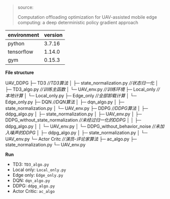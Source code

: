 > source:
>
> Computation offloading optimization for UAV-assisted mobile edge computing: a deep deterministic policy gradient approach

| environment   | version   |
| ---------- | ------ |
| python     | 3.7.16 |
| tensorflow | 1.14.0 |
| gym        | 0.15.3 |

**File structure**

UAV_DDPG
├─ TD3  *//TD3算法*
│  ├─ state_normalization.py  *//状态归一化*
│  ├─ TD3_algo.py  *//训练主函数*
│  └─ UAV_env.py  *//训练环境*
├─ Local_only  *//本地计算*
│  └─ Local_only.py
├─ Edge_only  *//全部卸载计算*
│  └─ Edge_only.py
├─ DQN  *//DQN算法*
│  ├─ dqn_algo.py
│  ├─ state_normalization.py
│  └─ UAV_env.py
├─ DDPG  *//DDPG算法*
│  ├─ ddpg_algo.py
│  ├─ state_normalization.py
│  ├─ UAV_env.py
│  ├─ DDPG_without_state_normalization  *//未经过归一化的DDPG*
│  │  ├─ ddpg_algo.py
│  │  └─ UAV_env.py
│  └─ DDPG_without_behavior_noise  *//未加入噪声的DDPG*
│     ├─ ddpg_algo.py
│     ├─ state_normalization.py
│     └─ UAV_env.py
└─ Actor Critc  *//演员-评论家算法*
   ├─ ac_algo.py
   ├─ state_normalization.py
   └─ UAV_env.py



**Run**

+ TD3: `TD3_algo.py`
+ Local only: `Local_only.py`
+ Edge only: `Edge_only.py`
+ DQN: `dqn_algo.py`
+ DDPG: `ddpg_algo.py`
+ Actor Critic: `ac_algo` 
